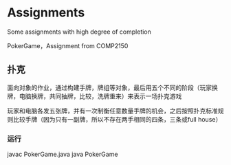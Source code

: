 # Assignments
Some assignments with high degree of completion

PokerGame，Assignment from COMP2150

## 扑克

面向对象的作业，通过构建手牌，牌组等对象，最后用五个不同的阶段（玩家换牌，电脑换牌，共同抽牌，比较，洗牌重来）来表示一场扑克游戏

玩家和电脑各发五张牌，并有一次制衡任意数量手牌的机会，之后按照扑克标准规则比较手牌（因为只有一副牌，所以不存在两手相同的四条，三条或full house）

### 运行

javac PokerGame.java
java PokerGame
